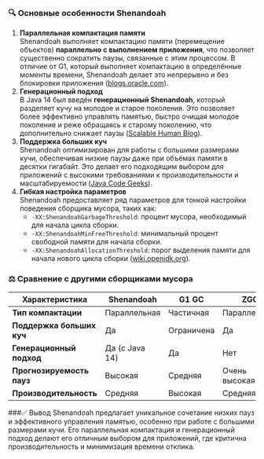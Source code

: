 ### 🔍 Основные особенности Shenandoah
1. **Параллельная компактация памяти**  
    Shenandoah выполняет компактацию памяти (перемещение объектов) **параллельно с выполнением приложения**, что позволяет существенно сократить паузы, связанные с этим процессом. В отличие от G1, который выполняет компактацию в определённые моменты времени, Shenandoah делает это непрерывно и без блокировки приложения ([blogs.oracle.com](https://blogs.oracle.com/javamagazine/post/understanding-the-jdks-new-superfast-garbage-collectors?utm_source=chatgpt.com "Understanding the JDK's New Superfast Garbage Collectors")).
2. **Генерационный подход**  
    В Java 14 был введён **генерационный Shenandoah**, который разделяет кучу на молодое и старое поколения. Это позволяет более эффективно управлять памятью, быстро очищая молодое поколение и реже обращаясь к старому поколению, что дополнительно снижает паузы ([Scalable Human Blog](https://scalablehuman.com/2025/08/04/java-25-generational-shenandoah-vs-smarter-garbage-collection/?utm_source=chatgpt.com "Java 25: Generational Shenandoah vs. Smarter Garbage ...")).
3. **Поддержка больших куч**  
    Shenandoah оптимизирован для работы с большими размерами кучи, обеспечивая низкие паузы даже при объёмах памяти в десятки гигабайт. Это делает его подходящим выбором для приложений с высокими требованиями к производительности и масштабируемости ([Java Code Geeks](https://www.javacodegeeks.com/2025/08/java-gc-performance-g1-vs-zgc-vs-shenandoah.html?utm_source=chatgpt.com "Java GC Performance: G1 vs ZGC vs Shenandoah")).
4. **Гибкая настройка параметров**  
    Shenandoah предоставляет ряд параметров для тонкой настройки поведения сборщика мусора, таких как:
    - `-XX:ShenandoahGarbageThreshold`: процент мусора, необходимый для начала цикла сборки.
    - `-XX:ShenandoahMinFreeThreshold`: минимальный процент свободной памяти для начала сборки.
    - `-XX:ShenandoahAllocationThreshold`: порог выделения памяти для начала нового цикла сборки ([wiki.openjdk.org](https://wiki.openjdk.org/display/shenandoah/Main?utm_source=chatgpt.com "Shenandoah GC")).
### ⚖️ Сравнение с другими сборщиками мусора

|Характеристика|Shenandoah|G1 GC|ZGC|
|---|---|---|---|
|**Тип компактации**|Параллельная|Частичная|Параллельная|
|**Поддержка больших куч**|Да|Ограничена|Да|
|**Генерационный подход**|Да (с Java 14)|Да|Нет|
|**Прогнозируемость пауз**|Высокая|Средняя|Очень высокая|
|**Производительность**|Средняя|Высокая|Средняя|
###✅ Вывод
Shenandoah предлагает уникальное сочетание низких пауз и эффективного управления памятью, особенно при работе с большими размерами кучи. Его параллельная компактация и генерационный подход делают его отличным выбором для приложений, где критична производительность и минимизация времени отклика.